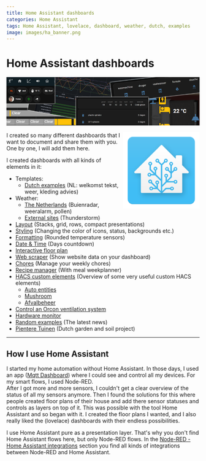 ```yaml
---
title: Home Assistant dashboards
categories: Home Assistant
tags: Home Assistant, lovelace, dashboard, weather, dutch, examples
image: images/ha_banner.png
---
```

# Home Assistant dashboards

![Banner](images/ha_banner.png)

<img style="float: right;height:200px" src="images/home_assistant_logo.png" alt="Home Assistant logo" >

I created so many different dashboards that I want to document and share them with you.
One by one, I will add them here.

I created dashboards with all kinds of elements in it:
* Templates:
  * [Dutch examples](homeassistant_dashboard_templates_nl) (NL: welkomst tekst, weer, kleding advies)
* Weather:
  * [The Netherlands](homeassistant_dashboard_weather_nl) (Buienradar, weeralarm, pollen)
  * [External sites](homeassistant_dashboard_weather) (Thunderstorm) 
* [Layout](homeassistant_dashboard_layout) (Stacks, grid, rows, compact presentations)
* [Styling](homeassistant_dashboard_styling) (Changing the color of icons, status, backgrounds etc.)
* [Formatting](homeassistant_dashboard_formatting) (Rounded temperature sensors)
* [Date & Time](homeassistant_dashboard_date_time) (Days countdown)
* [Interactive floor plan](homeassistant_dashboard_floorplan)
* [Web scraper](homeassistant_web_scraper) (Show website data on your dashboard)
* [Chores](homeassistant_dashboard_chores) (Manage your weekly chores)
* [Recipe manager](homeassistant_dashboard_mealie) (With meal weekplanner)
* [HACS custom elements](homeassistant_dashboard_hacs) (Overview of some very useful custom HACS elements)
  * [Auto entities](homeassistant_dashboard_card_auto-entities) 
  * [Mushroom](homeassistant_dashboard_card_mushroom) 
  * [Afvalbeheer](homeassistant_hacs_afvalbeheer)
* [Control an Orcon ventilation system](../esphome/orcon_mechanic_ventilation)
* [Hardware monitor](homeassistant_hardware_monitor)
* [Random examples](homeassistant_dashboard_examples) (The latest news)
* [Pientere Tuinen](homeassistant_dashboard_pientere_tuinen) (Dutch garden and soil project)

---
## How I use Home Assistant

I started my home automation without Home Assistant. In those days, I used an app ([Mqtt Dashboard](https://play.google.com/store/apps/details?id=com.app.vetru.mqttdashboard)) where I could see and control all my devices. For my smart flows, I used Node-RED.  
After I got more and more sensors, I couldn't get a clear overview of the status of all my sensors anymore.
Then I found the solutions for this where people created floor plans of their house and add there sensor statuses and controls as layers on top of it. This was possible with the tool Home Assistant and so began with it. I created the floor plans I wanted, and I also really liked the (lovelace) dashboards with their endless possibilities.

I use Home Assistant pure as a presentation layer. That's why you don't find Home Assistant flows here, but only Node-RED flows.
In the [Node-RED - Home Assistant integrations](../node-red/node-red_home-assistant) section you find all kinds of integrations between Node-RED and Home Assistant.